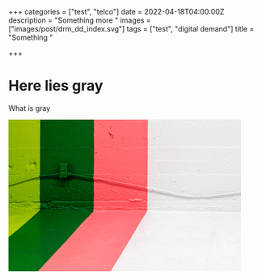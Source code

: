 +++
categories = ["test", "telco"]
date = 2022-04-18T04:00:00Z
description = "Something more "
images = ["images/post/drm_dd_index.svg"]
tags = ["test", "digital demand"]
title = "Something "

+++
# Here lies gray

What is gray

![gray](/static/images/post/12.png "Gray")